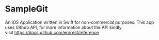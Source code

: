 # SampleGit
An iOS Application written in Swift for non-commercial purposes. This app uses Github API, for more information about the API kindly visit https://docs.github.com/en/rest/reference
